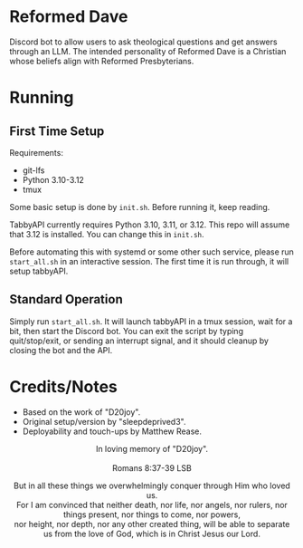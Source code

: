 # Reformed Dave
Discord bot to allow users to ask theological questions and get answers through
an LLM. The intended personality of Reformed Dave is a Christian whose beliefs
align with Reformed Presbyterians.

# Running
## First Time Setup
Requirements:
- git-lfs
- Python 3.10-3.12
- tmux

Some basic setup is done by `init.sh`. Before running it, keep reading.

TabbyAPI currently requires Python 3.10, 3.11, or 3.12. This repo will assume
that 3.12 is installed. You can change this in `init.sh`.

Before automating this with systemd or some other such service, please run
`start_all.sh` in an interactive session. The first time it is run through, it
will setup tabbyAPI.

## Standard Operation
Simply run `start_all.sh`. It will launch tabbyAPI in a tmux session, wait for a
bit, then start the Discord bot. You can exit the script by typing
quit/stop/exit, or sending an interrupt signal, and it should cleanup by closing
the bot and the API.

# Credits/Notes
- Based on the work of "D20joy".
- Original setup/version by "sleepdeprived3".
- Deployability and touch-ups by Matthew Rease.

<div align="center">
In loving memory of "D20joy".
</div>
<br />
<div align="center">
Romans 8:37-39 LSB

But in all these things we overwhelmingly conquer through Him who loved us.  
For I am convinced that neither death, nor life, nor angels, nor rulers, nor
things present, nor things to come, nor powers,  
nor height, nor depth, nor any other created thing, will be able to separate us
from the love of God, which is in Christ Jesus our Lord.
</div>
